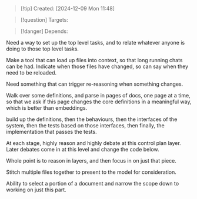
>[!tip] Created: [2024-12-09 Mon 11:48]

>[!question] Targets: 

>[!danger] Depends: 

Need a way to set up the top level tasks, and to relate whatever anyone is doing to those top level tasks.

Make a tool that can load up files into context, so that long running chats can be had.
Indicate when those files have changed, so can say when they need to be reloaded.

Need something that can trigger re-reasoning when something changes.

Walk over some definitions, and parse in pages of docs, one page at a time, so that we ask if this page changes the core definitions in a meaningful way, which is better than embeddings.

build up the definitions, then the behaviours, then the interfaces of the system, then the tests based on those interfaces, then finally, the implementation that passes the tests.

At each stage, highly reason and highly debate at this control plan layer.
Later debates come in at this level and change the code below.

Whole point is to reason in layers, and then focus in on just that piece.

Stitch multiple files together to present to the model for consideration.

Ability to select a portion of a document and narrow the scope down to working on just this part.